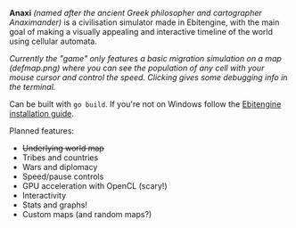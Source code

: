 **Anaxi** *(named after the ancient Greek philosopher and cartographer Anaximander)* is a civilisation simulator made in Ebitengine, with the main goal of making a visually appealing and interactive timeline of the world using cellular automata.

*Currently the "game" only features a basic migration simulation on a map (defmap.png) where you can see the population of any cell with your mouse cursor and control the speed. Clicking gives some debugging info in the terminal.*

Can be built with `go build`. If you're not on Windows follow the [Ebitengine installation guide](https://ebitengine.org/en/documents/install.html?os=linux).

Planned features:
- ~~Underlying world map~~
- Tribes and countries
- Wars and diplomacy
- Speed/pause controls
- GPU acceleration with OpenCL (scary!)
- Interactivity
- Stats and graphs!
- Custom maps (and random maps?)

